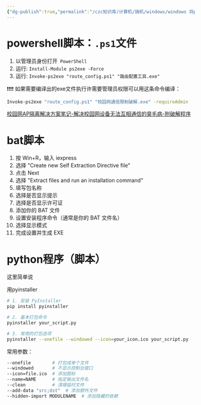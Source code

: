 ```yaml
---
{"dg-publish":true,"permalink":"/czc知识库/计算机/搞机/windows/windows 将ps、bat、py等脚本、代码编译成exe文件/","dgPassFrontmatter":true,"created":"2024-11-17T00:01:50.836+08:00","updated":"2024-12-08T12:34:12.957+08:00"}
---
```



# powershell脚本：`.ps1`文件
1. 以管理员身份打开` PowerShell`
2. 运行: `Install-Module ps2exe -Force`
3. 运行: `Invoke-ps2exe "route_config.ps1" "路由配置工具.exe"`


❗❗❗❗
如果需要编译出的exe文件执行许需要管理员权限可以用这条命令编译：

```bash
Invoke-ps2exe "route_config.ps1" "校园网通信限制破解.exe" -requireAdmin
```


[校园网AP隔离解决方案笔记-解决校园网设备无法互相通信的臭毛病-附破解程序](校园网AP隔离解决方案笔记-解决校园网设备无法互相通信的臭毛病-附破解程序.md)

# bat脚本

1. 按 Win+R，输入 iexpress
2. 选择 "Create new Self Extraction Directive file"
3. 点击 Next
4. 选择 "Extract files and run an installation command"
5. 填写包名称
6. 选择是否显示提示
7. 选择是否显示许可证
8. 添加你的 BAT 文件
9. 设置安装程序命令（通常是你的 BAT 文件名）
10. 选择显示模式
11. 完成设置并生成 EXE

# python程序（脚本）
这里简单说

用pyinstaller

```bash
# 1. 安装 PyInstaller
pip install pyinstaller

# 2. 基本打包命令
pyinstaller your_script.py

# 3. 常用的打包选项
pyinstaller --onefile --windowed --icon=your_icon.ico your_script.py
```

常用参数：

```bash
--onefile        # 打包成单个文件
--windowed       # 不显示控制台窗口
--icon=file.ico  # 添加图标
--name=NAME      # 指定输出文件名
--clean          # 清理临时文件
--add-data "src;dst"  # 添加额外文件
--hidden-import MODULENAME  # 添加隐藏的依赖
```